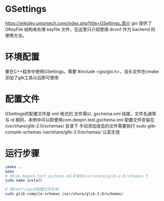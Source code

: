 # GSettings
https://wikidev.uniontech.com/index.php?title=GSettings_简介
gio 提供了 GKeyFile 结构来处理 keyfile 文件，在这里只介绍使用 dconf 作为 backend 的使用方法。

# 环境配置
要在C++程序中使用GSettings，需要 #include <gio/gio.h>，该头文件在cmake添加了gtk工具以后即可使用

# 配置文件
GSettings的配置文件是 xml 格式的
文件需以 .gschema.xml 结尾，文件名通常与 id 相同，本例中可以即使用com.deepin.test.gschema.xml
配置文件安装在 /usr/share/glib-2.0/schemas/ 目录下
手动添加进去的文件需要执行 sudo glib-compile-schemas /usr/share/glib-2.0/schemas/ 让其生效

# 运行步骤
```sh
cmake ..
make
# 将com.deepin.test.gschema.xml安装到/usr/share/glib-2.0/schemas/下
sudo make install

# 使GSettings的配置文件生效
sudo glib-compile-schemas /usr/share/glib-2.0/schemas/
```
